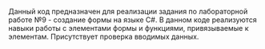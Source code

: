 Данный код предназначен для реализации задания по лабораторной работе №9 - создание формы на языке C#.
В данном коде реализуются навыки работы с элементами формы и функциями, привязываемые к элементам.
Присутствует проверка вводимых данных.
